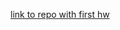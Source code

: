 [link to repo with first hw](https://github.com/karinakozarova/Ubisoft-Asteroids-Homework/tree/master/Homework1 )
